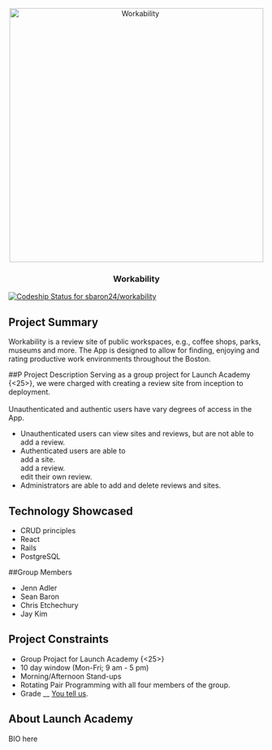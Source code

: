 <p align="center">
  <a>
    <img alt="Workability" src="https://github.com/sbaron24/workability/blob/master/workabilitylogo.png" width="500">
  </a>
</p>

<h3 align="center">
  Workability
</h3>

[![Codeship Status for sbaron24/workability](https://app.codeship.com/projects/a35280a0-9d9d-0137-b35a-4a3940a6f970/status?branch=master)](https://app.codeship.com/projects/359097)

## Project Summary
Workability is a review site of public workspaces, e.g., coffee shops, parks, museums and more. The App is designed to allow for finding, enjoying and rating productive work environments throughout the Boston.

##P Project Description
Serving as a group project for Launch Academy {<25>}, we were charged with creating a review site from inception to deployment.<br/>
<br/>
Unauthenticated and authentic users have vary degrees of access in the App.
* Unauthenticated users can view sites and reviews, but are not able to add a review.
* Authenticated users are able to <br/> add a site.<br/>
add a review. <br/> edit their own review.
* Administrators are able to add and delete reviews and sites.

## Technology Showcased
* CRUD principles
* React
* Rails
* PostgreSQL

##Group Members
* Jenn Adler
* Sean Baron
* Chris Etchechury
* Jay Kim

## Project Constraints
* Group Projact for Launch Academy {<25>}
* 10 day window (Mon-Fri; 9 am - 5 pm)
* Morning/Afternoon Stand-ups
* Rotating Pair Programming with all four members of the group.
* Grade __ [You tell us](mailto:cetchechury@gmail.com).

## About Launch Academy
BIO here
